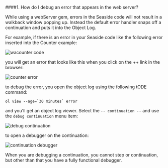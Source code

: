 ####1.  How do I debug an error that appears in the web server?

While using a webServer gem, errors in the Seaside code will not result in a walkback window popping up. Instead the default error handler snaps off a continuation and puts it into the Object Log.

For example, if there is an error in your Seaside code like the following error inserted into the Counter example:

![wacounter code][7]	

you will get an error that looks like this when you click on the ++ link in the browser:

![counter error][8]

to debug the error, you open the object log using the following tODE command:

```Shell
ol view --age=`30 minutes` error
```

and you'll get an object log viewer. Select the `-- continuation --` and use the `debug continuation` menu item:

![debug continuation][9]

to open a debugger on the continuation:

![continuation debugger][10]

When you are debugging a continuation, you cannot step or continuation, but other than that you have a fully functional debugger.

[1]: ../../../docs/images/browseProjectEntry.png
[2]: ../../../docs/images/projectListMenu.png
[3]: https://github.com/GsDevKit/Seaside31
[4]: http://seaside.st/
[5]: ../../../docs/images/editProjectEntry.png
[6]: ../../../docs/images/seasideBrowser.png
[7]: ../../../docs/images/waCounterbrowser.png
[8]: ../../../docs/images/waCounterError.png
[9]: ../../../docs/images/debugContinuation.png
[10]: ../../../docs/images/continuationDebugger.png

